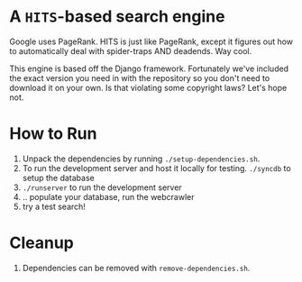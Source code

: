 # A `HITS`-based search engine

Google uses PageRank.  HITS is just like PageRank, except it figures out how to automatically deal with spider-traps AND deadends.  Way cool.

This engine is based off the Django framework.  Fortunately we've included the exact version you need in with the repository so you don't need to download it on your own.  Is that violating some copyright laws? Let's hope not.

# How to Run

1. Unpack the dependencies by running `./setup-dependencies.sh`.
2. To run the development server and host it locally for testing. `./syncdb` to setup the database
3. `./runserver` to run the development server
4. .. populate your database, run the webcrawler
5. try a test search! 

# Cleanup

1. Dependencies can be removed with `remove-dependencies.sh`.
